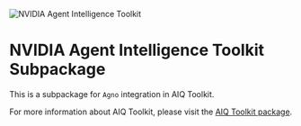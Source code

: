 <!--
SPDX-FileCopyrightText: Copyright (c) 2025, NVIDIA CORPORATION & AFFILIATES. All rights reserved.
SPDX-License-Identifier: Apache-2.0

Licensed under the Apache License, Version 2.0 (the "License");
you may not use this file except in compliance with the License.
You may obtain a copy of the License at

http:/www.apache.org/licenses/LICENSE-2.0

Unless required by applicable law or agreed to in writing, software
distributed under the License is distributed on an "AS IS" BASIS,
WITHOUT WARRANTIES OR CONDITIONS OF ANY KIND, either express or implied.
See the License for the specific language governing permissions and
limitations under the License.
-->

![NVIDIA Agent Intelligence Toolkit](https://media.githubusercontent.com/media/NVIDIA/AIQToolkit/refs/heads/main/docs/source/_static/aiqtoolkit_banner.png "AgentIQ banner image")

# NVIDIA Agent Intelligence Toolkit Subpackage

<!-- Note: "Agno" is the official product name despite Vale spelling checker warnings -->
This is a subpackage for `Agno` integration in AIQ Toolkit.

For more information about AIQ Toolkit, please visit the [AIQ Toolkit package](https://pypi.org/project/aiqtoolkit/).
